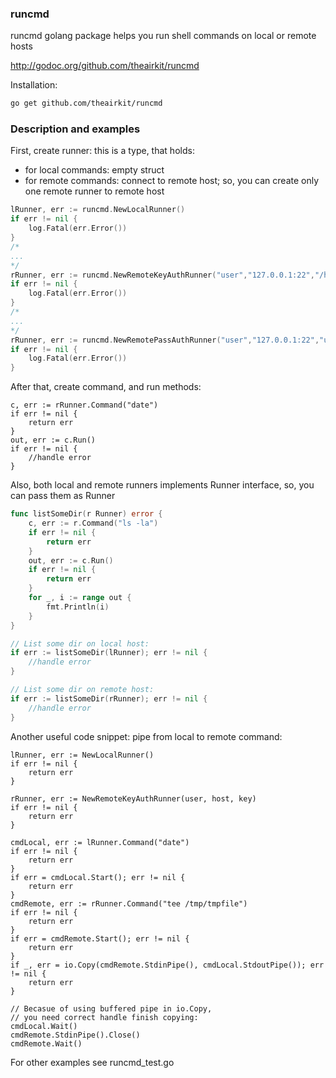 ### runcmd

runcmd golang package helps you run shell commands on local or remote hosts

http://godoc.org/github.com/theairkit/runcmd

Installation:
```bash
go get github.com/theairkit/runcmd
```

### Description and examples

First, create runner: this is a type, that holds:
- for local commands: empty struct
- for remote commands: connect to remote host;
  so, you can create only one remote runner to remote host

```go
lRunner, err := runcmd.NewLocalRunner()
if err != nil {
	log.Fatal(err.Error())
}
/*
...
*/
rRunner, err := runcmd.NewRemoteKeyAuthRunner("user","127.0.0.1:22","/home/user/id_rsa")
if err != nil {
	log.Fatal(err.Error())
}
/*
...
*/
rRunner, err := runcmd.NewRemotePassAuthRunner("user","127.0.0.1:22","userpass")
if err != nil {
	log.Fatal(err.Error())
}
```

After that, create command, and run methods:
```
c, err := rRunner.Command("date")
if err != nil {
	return err
}
out, err := c.Run()
if err != nil {
	//handle error
}
```

Also, both local and remote runners implements Runner interface,
so, you can pass them as Runner

```go
func listSomeDir(r Runner) error {
	c, err := r.Command("ls -la")
	if err != nil {
		return err
	}
	out, err := c.Run()
	if err != nil {
		return err
	}
	for _, i := range out {
		fmt.Println(i)
	}
}

// List some dir on local host:
if err := listSomeDir(lRunner); err != nil {
	//handle error
}

// List some dir on remote host:
if err := listSomeDir(rRunner); err != nil {
	//handle error
}
```

Another useful code snippet: pipe from local to remote command:

```
lRunner, err := NewLocalRunner()
if err != nil {
	return err
}

rRunner, err := NewRemoteKeyAuthRunner(user, host, key)
if err != nil {
	return err
}

cmdLocal, err := lRunner.Command("date")
if err != nil {
	return err
}
if err = cmdLocal.Start(); err != nil {
	return err
}
cmdRemote, err := rRunner.Command("tee /tmp/tmpfile")
if err != nil {
	return err
}
if err = cmdRemote.Start(); err != nil {
	return err
}
if _, err = io.Copy(cmdRemote.StdinPipe(), cmdLocal.StdoutPipe()); err != nil {
	return err
}

// Becasue of using buffered pipe in io.Copy,
// you need correct handle finish copying:
cmdLocal.Wait()
cmdRemote.StdinPipe().Close()
cmdRemote.Wait()
```

For other examples see runcmd_test.go
